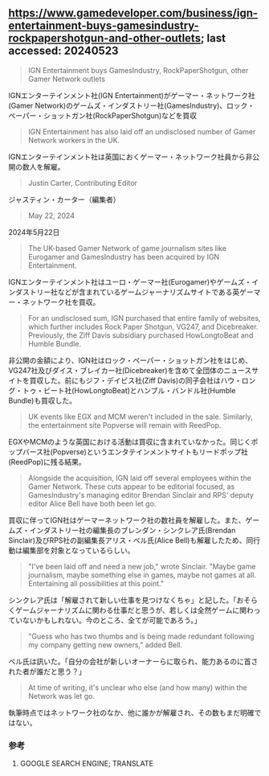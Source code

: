 ## https://www.gamedeveloper.com/business/ign-entertainment-buys-gamesindustry-rockpapershotgun-and-other-outlets; last accessed: 20240523

> IGN Entertainment buys GamesIndustry, RockPaperShotgun, other Gamer Network outlets

IGNエンターテインメント社(IGN Entertainment)がゲーマー・ネットワーク社(Gamer Network)のゲームズ・インダストリー社(GamesIndustry)、ロック・ペーパー・ショットガン社(RockPaperShotgun)などを買収

> IGN Entertainment has also laid off an undisclosed number of Gamer Network workers in the UK.

IGNエンターテインメント社は英国におくゲーマー・ネットワーク社員から非公開の数人を解雇。

> Justin Carter, Contributing Editor

ジャスティン・カーター（編集者）

> May 22, 2024

2024年5月22日

> The UK-based Gamer Network of game journalism sites like Eurogamer and GamesIndustry has been acquired by IGN Entertainment.

IGNエンターテインメント社はユーロ・ゲーマー社(Eurogamer)やゲームズ・インダストリー社などが含まれているゲームジャーナリズムサイトである英ゲーマー・ネットワーク社を買収。

> For an undisclosed sum, IGN purchased that entire family of websites, which further includes Rock Paper Shotgun, VG247, and Dicebreaker. Previously, the Ziff Davis subsidiary purchased HowLongtoBeat and Humble Bundle.

非公開の金額により、IGN社はロック・ペーパー・ショットガン社をはじめ、VG247社及びダイス・ブレイカー社(Dicebreaker)を含めて全団体のニュースサイトを買収した。前にもジフ・デイビス社(Ziff Davis)の同子会社はハウ・ロング・トゥ・ビート社(HowLongtoBeat)とハンブル・バンドル社(Humble Bundle)も買収した。

> UK events like EGX and MCM weren't included in the sale. Similarly, the entertainment site Popverse will remain with ReedPop.

EGXやMCMのような英国における活動は買収に含まれていなかった。同じくポップバース社(Popverse)というエンタテインメントサイトもリードポップ社(ReedPop)に残る結果。

> Alongside the acquisition, IGN laid off several employees within the Gamer Network. These cuts appear to be editorial focused, as GamesIndustry's managing editor Brendan Sinclair and RPS' deputy editor Alice Bell have both been let go.

買収に伴ってIGN社はゲーマーネットワーク社の数社員を解雇した。また、ゲームズ・インダストリー社の編集長のブレンダン・シンクレア氏(Brendan Sinclair)及びRPS社の副編集長アリス・ベル氏(Alice Bell)も解雇したため、同行動は編集部を対象となっているらしい。

> "I've been laid off and need a new job," wrote Sinclair. "Maybe game journalism, maybe something else in games, maybe not games at all. Entertaining all possibilities at this point."

シンクレア氏は「解雇されて新しい仕事を見つけなくちゃ」と記した。「おそらくゲームジャーナリズムに関わる仕事だと思うが、若しくは全然ゲームに関わっていないかもしれない。今のところ、全てが可能であろう。」

> "Guess who has two thumbs and is being made redundant following my company getting new owners," added Bell.

ベル氏は訊いた。「自分の会社が新しいオーナーらに取られ、能力あるのに首された者が誰だと思う？」

> At time of writing, it's unclear who else (and how many) within the Network was let go.

執筆時点ではネットワーク社のなか、他に誰かが解雇され、その数もまだ明確ではない。

### 参考

1) GOOGLE SEARCH ENGINE; TRANSLATE